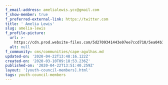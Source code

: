 ```yaml
---
f_email-address: amelialewis.ycc@gmail.com
f_show-member: true
f_preferred-external-link: https://twitter.com
title: ' Amelia Lewis'
slug: amelia-lewis
f_profile-picture:
  url: >-
    https://cdn.prod.website-files.com/5d2709341443e07ee7ccd710/5ea04b175b08b912a487590c_unnamed.jpg
  alt: null
f_community: cms/communities/cape-agulhas.md
updated-on: '2020-04-22T13:48:16.122Z'
created-on: '2020-03-10T09:18:53.236Z'
published-on: '2020-04-22T13:51:40.259Z'
layout: '[youth-council-members].html'
tags: youth-council-members
---
```



